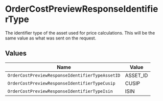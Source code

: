 # OrderCostPreviewResponseIdentifierType

The identifier type of the asset used for price calculations. This will be the same value as what was sent on the request.


## Values

| Name                                            | Value                                           |
| ----------------------------------------------- | ----------------------------------------------- |
| `OrderCostPreviewResponseIdentifierTypeAssetID` | ASSET_ID                                        |
| `OrderCostPreviewResponseIdentifierTypeCusip`   | CUSIP                                           |
| `OrderCostPreviewResponseIdentifierTypeIsin`    | ISIN                                            |